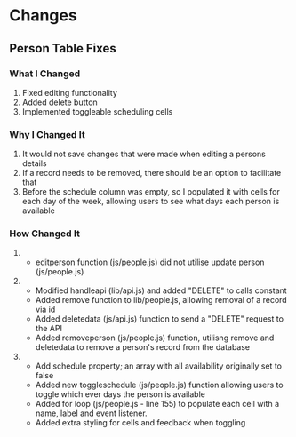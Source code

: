 # Changes
## Person Table Fixes
### What I Changed
1. Fixed editing functionality
2. Added delete button
3. Implemented toggleable scheduling cells

### Why I Changed It
1. It would not save changes that were made when editing a persons details
2. If a record needs to be removed, there should be an option to facilitate that
3. Before the schedule column was empty, so I populated it with cells for each day of the week, allowing users to see what days each person is available

### How Changed It
1. 
    - editperson function (js/people.js) did not utilise update person (js/people.js)
2. 
    - Modified handleapi (lib/api.js) and added "DELETE" to calls constant
    - Added remove function to lib/people.js, allowing removal of a record via id
    - Added deletedata (js/api.js) function to send a "DELETE" request to the API
    - Added removeperson (js/people.js) function, utilisng remove and deletedata to remove a person's record from the database
3. 
    - Add schedule property; an array with all availability originally set to false
    - Added new toggleschedule (js/people.js) function allowing users to toggle which ever days the person is available
    - Added for loop (js/people.js - line 155) to populate each cell with a name, label and event listener.
    - Added extra styling for cells and feedback when toggling

